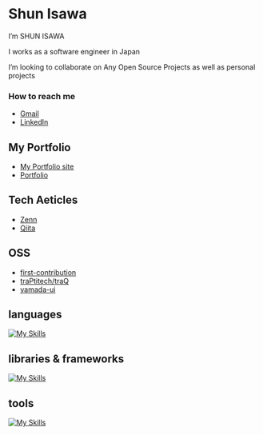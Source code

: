 <h1 align="left">Shun Isawa</h1>

<p>I’m SHUN ISAWA</p>
<p></p>I works as a software engineer in Japan</p>
<p></p>I’m looking to collaborate on Any Open Source Projects as well as personal projects</p>

### How to reach me
- [Gmail](isawashundesu@gmail.com)
- [LinkedIn](https://www.linkedin.com/in/shun-isawa-81b17a297/)

## My Portfolio

- [My Portfolio site](https://my-portfolio-drab-pi.vercel.app)
- [Portfolio](https://github.com/ISAWASHUN/portfolio)

## Tech Aeticles

- [Zenn](https://zenn.dev/isawa)
- [Qiita](https://qiita.com/dosukoi_org)

## OSS
- [first-contribution](https://github.com/firstcontributions/first-contributions/pull/78748)
- [traPtitech/traQ](https://github.com/traPtitech/traQ/pull/2173)
- [yamada-ui](https://github.com/yamada-ui/yamada-ui/pull/1106)

## languages

[![My Skills](https://skillicons.dev/icons?i=js,ts,nodejs,php,mysql,html,css,sass,ruby,py,postgresql,go)](https://skillicons.dev)

## libraries & frameworks

[![My Skills](https://skillicons.dev/icons?i=react,redux,nextjs,vue,nuxtjs,emotion,materialui,tailwind,jquery,laravel,vite,jest,django,fastapi,rails)](https://skillicons.dev)

## tools

[![My Skills](https://skillicons.dev/icons?i=docker,firebase,aws,kubernetes,git,gitlab,vim,gcp,githubactions,github)](https://skillicons.dev)

